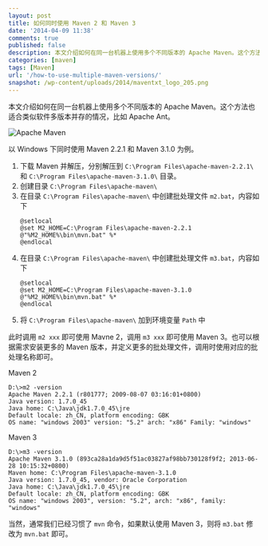 ```yaml
---
layout: post
title: 如何同时使用 Maven 2 和 Maven 3
date: '2014-04-09 11:38'
comments: true
published: false
description: 本文介绍如何在同一台机器上使用多个不同版本的 Apache Maven。这个方法也适合类似软件多版本并存的情况，比如 Apache Ant。
categories: [maven]
tags: [Maven]
url: '/how-to-use-multiple-maven-versions/'
snapshot: /wp-content/uploads/2014/maventxt_logo_205.png
---
```


本文介绍如何在同一台机器上使用多个不同版本的 Apache Maven。这个方法也适合类似软件多版本并存的情况，比如 Apache Ant。
<!--more-->

![Apache Maven](//maven.apache.org/images/maventxt_logo_200.gif)

以 Windows 下同时使用 Maven 2.2.1 和 Maven 3.1.0 为例。

1. 下载 Maven 并解压，分别解压到 `C:\Program Files\apache-maven-2.2.1\` 和 `C:\Program Files\apache-maven-3.1.0\` 目录。
1. 创建目录 `C:\Program Files\apache-maven\`
1. 在目录 `C:\Program Files\apache-maven\` 中创建批处理文件 `m2.bat`，内容如下
	```text
	@setlocal
	@set M2_HOME=C:\Program Files\apache-maven-2.2.1
	@"%M2_HOME%\bin\mvn.bat" %*
	@endlocal
	```
1. 在目录 `C:\Program Files\apache-maven\` 中创建批处理文件 `m3.bat`，内容如下
	```text
	@setlocal
	@set M2_HOME=C:\Program Files\apache-maven-3.1.0
	@"%M2_HOME%\bin\mvn.bat" %*
	@endlocal
	```
1. 将 `C:\Program Files\apache-maven\` 加到环境变量 `Path` 中

此时调用 `m2 xxx`  即可使用 Mavne 2，调用 `m3 xxx` 即可使用 Maven 3。也可以根据需求安装更多的 Maven 版本，并定义更多的批处理文件，调用时使用对应的批处理名称即可。

Maven 2
```
D:\>m2 -version
Apache Maven 2.2.1 (r801777; 2009-08-07 03:16:01+0800)
Java version: 1.7.0_45
Java home: C:\Java\jdk1.7.0_45\jre
Default locale: zh_CN, platform encoding: GBK
OS name: "windows 2003" version: "5.2" arch: "x86" Family: "windows"
```

Maven 3
```
D:\>m3 -version
Apache Maven 3.1.0 (893ca28a1da9d5f51ac03827af98bb730128f9f2; 2013-06-28 10:15:32+0800)
Maven home: C:\Program Files\apache-maven-3.1.0
Java version: 1.7.0_45, vendor: Oracle Corporation
Java home: C:\Java\jdk1.7.0_45\jre
Default locale: zh_CN, platform encoding: GBK
OS name: "windows 2003", version: "5.2", arch: "x86", family: "windows"
```

当然，通常我们已经习惯了 `mvn` 命令，如果默认使用 Maven 3，则将 `m3.bat` 修改为 `mvn.bat` 即可。


